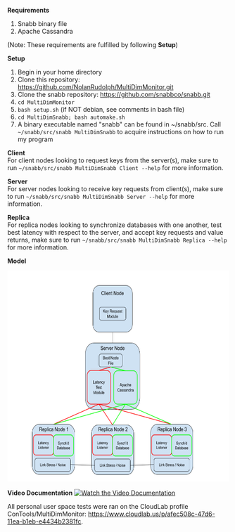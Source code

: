 
**Requirements** 
1. Snabb binary file 
2. Apache Cassandra  
  
(Note: These requirements are fulfilled by following **Setup**)  
  
**Setup**
1. Begin in your home directory 
2. Clone this repository: https://github.com/NolanRudolph/MultiDimMonitor.git
3. Clone the snabb repository: https://github.com/snabbco/snabb.git
4. ```cd MultiDimMonitor```
5. ```bash setup.sh``` (if NOT debian, see comments in bash file)
6. ```cd MultiDimSnabb; bash automake.sh```
7. A binary executable named "snabb" can be found in ~/snabb/src. Call ```~/snabb/src/snabb MultiDimSnabb``` to acquire instructions on how to run my program

**Client**  
For client nodes looking to request keys from the server(s), make sure to run ```~/snabb/src/snabb MultiDimSnabb Client --help``` for more information.
  
**Server**  
For server nodes looking to receive key requests from client(s), make sure to run ```~/snabb/src/snabb MultiDimSnabb Server --help``` for more information.

**Replica**  
For replica nodes looking to synchronize databases with one another, test best latency with respect to the server, and accept key requests and value returns, make sure to run ```~/snabb/src/snabb MultiDimSnabb Replica --help``` for more information.
  
**Model**
<p align="center">
  <img width="640" height="480" src="./MultiDimMonitorSketch.png">
</p>

**Video Documentation**
[![Watch the Video Documentation](https://img.youtube.com/vi/6sDCWKST4EY/hqdefault.jpg)](https://youtu.be/6sDCWKST4EY)

All personal user space tests were ran on the CloudLab profile ConTools/MultiDimMonitor: https://www.cloudlab.us/p/afec508c-47d6-11ea-b1eb-e4434b2381fc.
